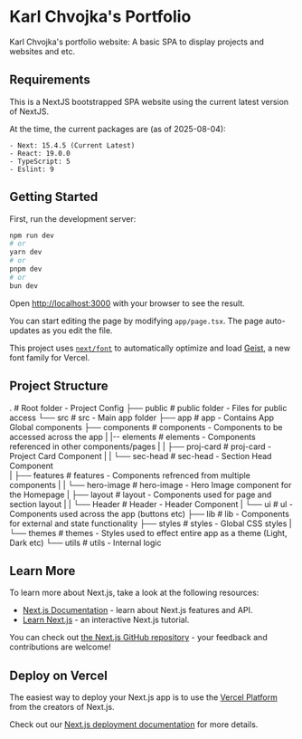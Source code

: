 # Karl Chvojka's Portfolio

Karl Chvojka's portfolio website: A basic SPA to display projects and websites and etc.

## Requirements

This is a NextJS bootstrapped SPA website using the current latest version of NextJS.

At the time, the current packages are (as of 2025-08-04):

    - Next: 15.4.5 (Current Latest)
    - React: 19.0.0
    - TypeScript: 5
    - Eslint: 9

## Getting Started

First, run the development server:

```bash
npm run dev
# or
yarn dev
# or
pnpm dev
# or
bun dev
```

Open [http://localhost:3000](http://localhost:3000) with your browser to see the result.

You can start editing the page by modifying `app/page.tsx`. The page auto-updates as you edit the file.

This project uses [`next/font`](https://nextjs.org/docs/app/building-your-application/optimizing/fonts) to automatically optimize and load [Geist](https://vercel.com/font), a new font family for Vercel.

## Project Structure

.                               # Root folder - Project Config
├── public                      # public folder - Files for public access
└── src                         # src - Main app folder
    ├── app                     # app - Contains App Global components
    ├── components              # components - Components to be accessed across the app
    |   |-- elements            # elements - Components referenced in other components/pages
    |   |   ├── proj-card       # proj-card - Project Card Component
    |   |   └── sec-head        # sec-head - Section Head Component   
    |   ├── features            # features - Components refrenced from multiple components
    |   |   └── hero-image      # hero-image - Hero Image component for the Homepage
    |   ├── layout              # layout - Components used for page and section layout
    |   |   └── Header          # Header - Header Component
    |   └── ui                  # ul - Components used across the app (buttons etc)
    ├── lib                     # lib - Components for external and state functionality
    ├── styles                  # styles - Global CSS styles
    |   └── themes              # themes - Styles used to effect entire app as a theme (Light, Dark etc)
    └── utils                   # utils - Internal logic

## Learn More

To learn more about Next.js, take a look at the following resources:

- [Next.js Documentation](https://nextjs.org/docs) - learn about Next.js features and API.
- [Learn Next.js](https://nextjs.org/learn) - an interactive Next.js tutorial.

You can check out [the Next.js GitHub repository](https://github.com/vercel/next.js) - your feedback and contributions are welcome!

## Deploy on Vercel

The easiest way to deploy your Next.js app is to use the [Vercel Platform](https://vercel.com/new?utm_medium=default-template&filter=next.js&utm_source=create-next-app&utm_campaign=create-next-app-readme) from the creators of Next.js.

Check out our [Next.js deployment documentation](https://nextjs.org/docs/app/building-your-application/deploying) for more details.
